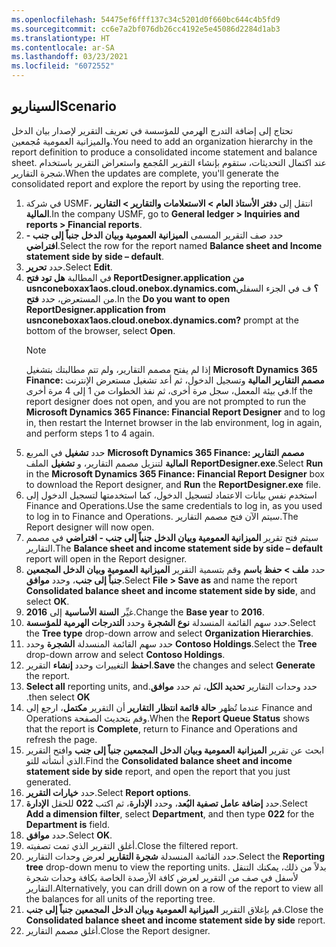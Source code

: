 ```yaml
---
ms.openlocfilehash: 54475ef6fff137c34c5201d0f660bc644c4b5fd9
ms.sourcegitcommit: cc6e7a2bf076db26cc4192e5e45086d2284d1ab3
ms.translationtype: HT
ms.contentlocale: ar-SA
ms.lasthandoff: 03/23/2021
ms.locfileid: "6072552"
---
```

## <a name="scenario"></a><span data-ttu-id="e878d-101">السيناريو</span><span class="sxs-lookup"><span data-stu-id="e878d-101">Scenario</span></span>
<span data-ttu-id="e878d-102">تحتاج إلى إضافة التدرج الهرمي للمؤسسة في تعريف التقرير لإصدار بيان الدخل والميزانية العمومية مُجمعين.</span><span class="sxs-lookup"><span data-stu-id="e878d-102">You need to add an organization hierarchy in the report definition to produce a consolidated income statement and balance sheet.</span></span> <span data-ttu-id="e878d-103">عند اكتمال التحديثات، ستقوم بإنشاء التقرير المُجمع واستعراض التقرير باستخدام شجرة التقارير.</span><span class="sxs-lookup"><span data-stu-id="e878d-103">When the updates are complete, you'll generate the consolidated report and explore the report by using the reporting tree.</span></span>

1.  <span data-ttu-id="e878d-104">في شركة USMF، انتقل إلى **دفتر الأستاذ العام > الاستعلامات والتقارير > التقارير المالية**.</span><span class="sxs-lookup"><span data-stu-id="e878d-104">In the company USMF, go to **General ledger > Inquiries and reports > Financial reports**.</span></span>
2.  <span data-ttu-id="e878d-105">حدد صف التقرير المسمى **الميزانية العمومية وبيان الدخل جنباً إلى جنب - افتراضي**.</span><span class="sxs-lookup"><span data-stu-id="e878d-105">Select the row for the report named **Balance sheet and Income statement side by side – default**.</span></span>
3.  <span data-ttu-id="e878d-106">حدد **تحرير**.</span><span class="sxs-lookup"><span data-stu-id="e878d-106">Select **Edit**.</span></span> 
4.  <span data-ttu-id="e878d-107">في المطالبة **هل تود فتح ReportDesigner.application من usnconeboxax1aos.cloud.onebox.dynamics.com؟** ف في الجزء السفلي من المستعرض، حدد **فتح**.</span><span class="sxs-lookup"><span data-stu-id="e878d-107">In the **Do you want to open ReportDesigner.application from usnconeboxax1aos.cloud.onebox.dynamics.com?** prompt at the bottom of the browser, select **Open**.</span></span>
    > [!NOTE]
    ><span data-ttu-id="e878d-108">إذا لم يفتح مصمم التقارير، ولم تتم مطالبتك بتشغيل **Microsoft Dynamics 365 Finance: مصمم التقارير المالية** وتسجيل الدخول، ثم أعد تشغيل مستعرض الإنترنت في بيئة المعمل، سجل مرة أخرى، ثم نفذ الخطوات من 1 إلى 4 مرة أخرى.</span><span class="sxs-lookup"><span data-stu-id="e878d-108">If the report designer does not open, and you are not prompted to run the **Microsoft Dynamics 365 Finance: Financial Report Designer** and to log in, then restart the Internet browser in the lab environment, log in again, and perform steps 1 to 4 again.</span></span>
5.  <span data-ttu-id="e878d-109">حدد **تشغيل** في المربع **Microsoft Dynamics 365 Finance: مصمم التقارير المالية** لتنزيل مصمم التقارير، و **تشغيل** الملف **‎‎ReportDesigner.exe**.</span><span class="sxs-lookup"><span data-stu-id="e878d-109">Select **Run** in the **Microsoft Dynamics 365 Finance: Financial Report Designer** box to download the Report designer, and **Run** the **ReportDesigner.exe** file.</span></span> 
6.  <span data-ttu-id="e878d-110">استخدم نفس بيانات الاعتماد لتسجيل الدخول، كما استخدمتها لتسجيل الدخول إلى Finance and Operations.</span><span class="sxs-lookup"><span data-stu-id="e878d-110">Use the same credentials to log in, as you used to log in to Finance and Operations.</span></span> <span data-ttu-id="e878d-111">سيتم الآن فتح مصمم التقارير.</span><span class="sxs-lookup"><span data-stu-id="e878d-111">The Report designer will now open.</span></span>
7.  <span data-ttu-id="e878d-112">سيتم فتح تقرير **الميزانية العمومية وبيان الدخل جنباً إلى جنب - افتراضي** في مصمم التقارير.</span><span class="sxs-lookup"><span data-stu-id="e878d-112">The **Balance sheet and income statement side by side – default** report will open in the Report designer.</span></span>
4.  <span data-ttu-id="e878d-113">حدد **ملف > حفظ باسم** وقم بتسمية التقرير **الميزانية العمومية وبيان الدخل المجمعين جنباً إلى جنب**، وحدد **موافق**.</span><span class="sxs-lookup"><span data-stu-id="e878d-113">Select **File > Save as** and name the report **Consolidated balance sheet and income statement side by side**, and select **OK**.</span></span>
5.  <span data-ttu-id="e878d-114">غيِّر **السنة الأساسية** إلى **2016**.</span><span class="sxs-lookup"><span data-stu-id="e878d-114">Change the **Base year** to **2016**.</span></span>
6.  <span data-ttu-id="e878d-115">حدد سهم القائمة المنسدلة **نوع الشجرة** وحدد **التدرجات الهرمية للمؤسسة**.</span><span class="sxs-lookup"><span data-stu-id="e878d-115">Select the **Tree type** drop-down arrow and select **Organization Hierarchies**.</span></span>
7.  <span data-ttu-id="e878d-116">حدد سهم القائمة المنسدلة **الشجرة** وحدد **Contoso Holdings**.</span><span class="sxs-lookup"><span data-stu-id="e878d-116">Select the **Tree** drop-down arrow and select **Contoso Holdings**.</span></span>
8.  <span data-ttu-id="e878d-117">**احفظ** التغييرات وحدد **إنشاء** التقرير.</span><span class="sxs-lookup"><span data-stu-id="e878d-117">**Save** the changes and select **Generate** the report.</span></span> 
9.  <span data-ttu-id="e878d-118">حدد وحدات التقارير **‏‫تحديد الكل**، ثم حدد **موافق**.</span><span class="sxs-lookup"><span data-stu-id="e878d-118">**Select all** reporting units, and then select **OK**.</span></span> 
10. <span data-ttu-id="e878d-119">عندما تُظهر **حالة قائمة انتظار التقارير** أن التقرير **مكتمل**، ارجع إلى Finance and Operations وقم بتحديث الصفحة.</span><span class="sxs-lookup"><span data-stu-id="e878d-119">When the **Report Queue Status** shows that the report is **Complete**, return to Finance and Operations and refresh the page.</span></span>
11. <span data-ttu-id="e878d-120">ابحث عن تقرير **الميزانية العمومية وبيان الدخل المجمعين جنباً إلى جنب** وافتح التقرير الذي أنشأته للتو.</span><span class="sxs-lookup"><span data-stu-id="e878d-120">Find the **Consolidated balance sheet and income statement side by side** report, and open the report that you just generated.</span></span>
10. <span data-ttu-id="e878d-121">حدد **خيارات التقرير**.</span><span class="sxs-lookup"><span data-stu-id="e878d-121">Select **Report options**.</span></span>
11. <span data-ttu-id="e878d-122">حدد **إضافة عامل تصفية البُعد**، وحدد **الإدارة**، ثم اكتب **022** للحقل **الإدارة**.</span><span class="sxs-lookup"><span data-stu-id="e878d-122">Select **Add a dimension filter**, select **Department**, and then type **022** for the **Department is** field.</span></span>
12. <span data-ttu-id="e878d-123">حدد **موافق**.</span><span class="sxs-lookup"><span data-stu-id="e878d-123">Select **OK**.</span></span>
13. <span data-ttu-id="e878d-124">أغلق التقرير الذي تمت تصفيته.</span><span class="sxs-lookup"><span data-stu-id="e878d-124">Close the filtered report.</span></span>
14. <span data-ttu-id="e878d-125">حدد القائمة المنسدلة **شجرة التقارير** لعرض وحدات التقارير.</span><span class="sxs-lookup"><span data-stu-id="e878d-125">Select the **Reporting tree** drop-down menu to view the reporting units.</span></span> <span data-ttu-id="e878d-126">بدلاً من ذلك، يمكنك التنقل لأسفل في صف من التقرير لعرض كافة الأرصدة الخاصة بكافة وحدات شجرة التقارير.</span><span class="sxs-lookup"><span data-stu-id="e878d-126">Alternatively, you can drill down on a row of the report to view all the balances for all units of the reporting tree.</span></span>
16. <span data-ttu-id="e878d-127">قم بإغلاق التقرير **الميزانية العمومية وبيان الدخل المجمعين جنباً إلى جنب**.</span><span class="sxs-lookup"><span data-stu-id="e878d-127">Close the **Consolidated balance sheet and income statement side by side** report.</span></span>
17. <span data-ttu-id="e878d-128">أغلق مصمم التقارير.</span><span class="sxs-lookup"><span data-stu-id="e878d-128">Close the Report designer.</span></span>



